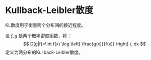 # Kullback-Leibler散度

KL散度用于衡量两个分布间的接近程度。

设 $f,g$ 是两个概率密度函数，将：
$$ D(g|f)=\int f(x) \log \left[ \frac{g(x)}{f(x)} \right] \, dx  $$
定义为两分布的Kullback-Leibler散度。
